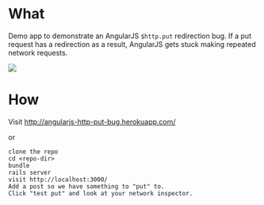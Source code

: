 What
====

Demo app to demonstrate an AngularJS `$http.put` redirection bug. If a put request has a redirection as a result, AngularJS gets stuck making repeated network requests.

![](https://raw.github.com/rktjmp/angularjs-http-put-loop/master/screenshot.png)

How
===

Visit http://angularjs-http-put-bug.herokuapp.com/

or

    clone the repo
    cd <repo-dir>
    bundle
    rails server
    visit http://localhost:3000/
    Add a post so we have something to "put" to.
    Click "test put" and look at your network inspector.


